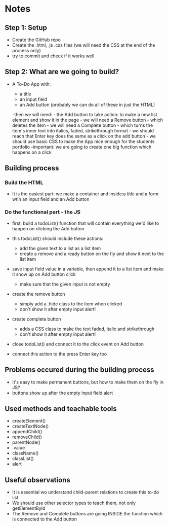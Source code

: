 # Notes

## Step 1: Setup

- Create the GitHub repo
- Create the .html, .js .css files (we will need the CSS at the end of the process only)
- try to commit and check if it works well

## Step 2: What are we going to build?

- A To-Do App with:
   - a title
   - an input field
   - an Add button
   (probably we can do all of these in just the HTML)

   -then we will need:
      - the Add button to take action: to make a new list element and show it in the page
      - we will need a Remove button - which deletes the item
      - we will need a Complete button - which turns the item's inner text into italics, faded, strikethrough format
      - we should reach that Enter key does the same as a click on the add button
      - we should use basic CSS to make the App nice enough for the students portfolio
      -important: we are going to create one big function which happens on a click

## Building process

### Build the HTML
 - It is the easiest part: we make a container and inside:a title and a form wtih an input field and an Add button

### Do the functional part - the JS
 - first, build a todoList() function that will contain everything we'd like to happen on clicking the Add button
 - this todoList() should include these actions:
      - add the given text to a list as a list item
      - create a remove and a ready button on the fly and show it next to the list item

 - save input field value in a variable, then append it to a list item and make it show up on Add button click
      - make sure that the given input is not empty
 - create the remove button
      - simply add a .hide class to the item when clicked
      - don't show it after empty input alert!
 - create complete button
      - adds a CSS class to make the text faded, italic and strikethrough
      - don't show it after empty input alert!

 - close todoList() and connect it to the click event on Add button
 - connect this action to the press Enter key too
 
## Problems occured during the building process
 - It's easy to make permanent buttons, but how to make them on the fly in JS?
 - buttons show up after the empty input field alert

## Used methods and teachable tools
 - createElement()
 - createTextNode()
 - appendChild()
 - removeChild()
 - parentNode()
 - .value
 - className()
 - classList()
 - alert

## Useful observations
 - It is essential wo understand child-parent relations to create this to-do list
 - We should use other selector types to teach them, not only getElementById
 - The Remove and Complete buttons are going INSIDE the function which is connected to the Add button